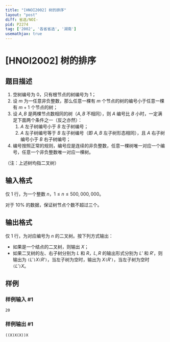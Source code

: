 ```yaml
---
title: "[HNOI2002] 树的排序"
layout: "post"
diff: 省选/NOI-
pid: P2274
tag: ['2002', '各省省选', '湖南']
usemathjax: true
---
```


# [HNOI2002] 树的排序
## 题目描述

1. 空树编号为 $0$，只有根节点的树编号为 $1$；
2. 设 $m$ 为一任意非负整数，那么任意一棵有 $m$ 个节点的树的编号小于任意一棵有 $m+1$ 个节点的树；
3. 设 $A,B$ 是两棵节点数相同的树（$A,B$ 不相同），则 $A$ 编号比 $B$ 小时，一定满足下面两个条件之一（反之亦然）：
   1. $A$ 左子树编号小于 $B$ 左子树编号；
   2. $A$ 左子树编号等于 $B$ 左子树编号（即 $A,B$ 左子树形态相同），且 $A$ 右子树编号小于 $B$ 右子树编号；
4. 编号按照正常的规则，编号应是连续的非负整数，任意一棵树唯一对应一个编号，任意一个非负整数唯一对应一棵树。

（注：上述树均指二叉树）
## 输入格式

仅 $1$ 行，为一个整数 $n$，$1\le n\le 500{,}000{,}000$。

对于 $10\%$ 的数据，保证树节点个数不超过三个。
## 输出格式

仅 $1$ 行，为对应编号为 $n$ 的二叉树。按下列方式输出：

- 如果是一个结点的二叉树，则输出 $X$；
- 如果二叉树的左、右子树分别为 $L$ 和 $R$，$L,R$ 的输出形式分别为 $L'$ 和 $R'$，则输出为 $\texttt{(}L'\texttt{)}X\texttt{(}R'\texttt{)}$，当左子树为空时，输出为 $X\texttt{(}R'\texttt{)}$，当左子树为空时 $\texttt{(}L'\texttt{)}X$。

## 样例

### 样例输入 #1
```
20
```
### 样例输出 #1
```
((X)X(X))X
```
